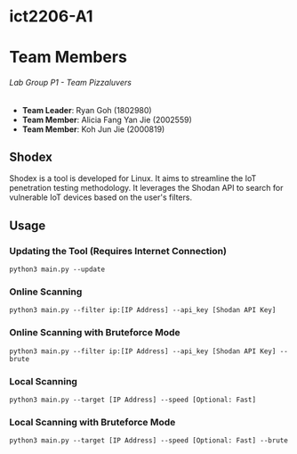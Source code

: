 # ict2206-A1
# Team Members
###### Lab Group P1 - Team Pizzaluvers
- **Team Leader**: Ryan Goh (1802980)
- **Team Member**: Alicia Fang Yan Jie (2002559)
- **Team Member**: Koh Jun Jie (2000819)

## Shodex
Shodex is a tool is developed for Linux. It aims to streamline the IoT penetration testing methodology. It leverages the Shodan API to search for vulnerable IoT devices based on the user's filters.
  
## Usage  
### Updating the Tool (Requires Internet Connection)
```
python3 main.py --update
```
### Online Scanning
```
python3 main.py --filter ip:[IP Address] --api_key [Shodan API Key]
```
### Online Scanning with Bruteforce Mode
```
python3 main.py --filter ip:[IP Address] --api_key [Shodan API Key] --brute
```
### Local Scanning
```
python3 main.py --target [IP Address] --speed [Optional: Fast]
```
### Local Scanning with Bruteforce Mode
```
python3 main.py --target [IP Address] --speed [Optional: Fast] --brute
```
